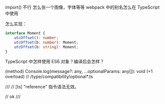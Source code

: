 import() 不行
怎么张一个图像，字体等等
webpack 中的别名怎么在 TypeScript 中使用

怎么实现：

[](/declaration-files/union-overloads.ts)
```ts
interface Moment {
    utcOffset(): number;
    utcOffset(b: number): Moment;
    utcOffset(b: string): Moment;
}
```

TypeScript 中怎样使用 ES6 对象？编译后会怎样？

(method) Console.log(message?: any, ...optionalParams: any[]): void (+1 overload) // /type/compatibility/optional*.ts

/// <reference path="validation.ts">
// [ts] "reference" 指令语法无效。

// ok
/// <reference path="validation.ts" />